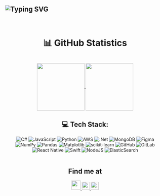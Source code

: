 
## ![Typing SVG](https://readme-typing-svg.herokuapp.com/?color=FFFFFFFF&size=25&center=true&vCenter=true&width=1000&lines=👋+Hello+guys!;I'm+Gustavo!;I'm+gratuating+in+Information+Systems+at+Cin+UFPE!;Be+Welcome!+:%29)


<div align="center">
  <div style="display: inline_block"><br></div>
  <h1 align="center"> 📊 GitHub Statistics </h1>
  <div style="display: inline_block"><br></div>
  <a href="https://github.com/gustavo-ghcs/">
  <img height=150 align="center" src="https://github-readme-stats.vercel.app/api?username=gustavo-ghcs&langs_count=16&theme=dracula" />
</a>
<a href="https://github.com/gustavo-ghcs/">
  <img height=150 align="center" src="https://github-readme-stats.vercel.app/api/top-langs?username=gustavo-ghcs&layout=compact&langs_count=16&theme=dracula" />
</a>
</div>

<div align="center">
  <h2>💻 Tech Stack:</h2>
  <img src="https://img.shields.io/badge/c%23-%23239120.svg?style=for-the-badge&logo=csharp&logoColor=white" alt="C#">
  <img src="https://img.shields.io/badge/javascript-%23323330.svg?style=for-the-badge&logo=javascript&logoColor=%23F7DF1E" alt="JavaScript">
  <img src="https://img.shields.io/badge/python-3670A0?style=for-the-badge&logo=python&logoColor=ffdd54" alt="Python">
  <img src="https://img.shields.io/badge/AWS-%23FF9900.svg?style=for-the-badge&logo=amazon-aws&logoColor=white" alt="AWS">
  <img src="https://img.shields.io/badge/.NET-5C2D91?style=for-the-badge&logo=.net&logoColor=white" alt=".Net">
  <img src="https://img.shields.io/badge/MongoDB-%234ea94b.svg?style=for-the-badge&logo=mongodb&logoColor=white" alt="MongoDB">
  <img src="https://img.shields.io/badge/figma-%23F24E1E.svg?style=for-the-badge&logo=figma&logoColor=white" alt="Figma">
  <img src="https://img.shields.io/badge/numpy-%23013243.svg?style=for-the-badge&logo=numpy&logoColor=white" alt="NumPy">
  <img src="https://img.shields.io/badge/pandas-%23150458.svg?style=for-the-badge&logo=pandas&logoColor=white" alt="Pandas">
  <img src="https://img.shields.io/badge/Matplotlib-%23ffffff.svg?style=for-the-badge&logo=Matplotlib&logoColor=black" alt="Matplotlib">
  <img src="https://img.shields.io/badge/scikit--learn-%23F7931E.svg?style=for-the-badge&logo=scikit-learn&logoColor=white" alt="scikit-learn">
  <img src="https://img.shields.io/badge/github-%23121011.svg?style=for-the-badge&logo=github&logoColor=white" alt="GitHub">
  <img src="https://img.shields.io/badge/gitlab-%23181717.svg?style=for-the-badge&logo=gitlab&logoColor=white" alt="GitLab">
  <img src="https://img.shields.io/badge/react_native-%2320232a.svg?style=for-the-badge&logo=react&logoColor=%2361DAFB" alt="React Native">
  <img src="https://img.shields.io/badge/swift-F54A2A?style=for-the-badge&logo=swift&logoColor=white" alt="Swift">
  <img src="https://img.shields.io/badge/node.js-6DA55F?style=for-the-badge&logo=node.js&logoColor=white" alt="NodeJS">
  <img src="https://img.shields.io/badge/-ElasticSearch-005571?style=for-the-badge&logo=elasticsearch" alt="ElasticSearch">
</div>



<div align="center">
  <div style="display: inline_block"><br></div>
  <h2 align="center"> Find me at </h2>
  <a href="mailto: ghv.guga@gmail.com" target="_blank">
    <img width="29" src="https://github.com/LuigiGf/LuigiGf/blob/main/gmail.svg">
  </a>
  <a href="https://instagram.com/ghvguga" target="_blank">
    <img width="25" src="https://github.com/LuigiGf/LuigiGf/blob/main/instagram.png">
  </a>
  <a href="http://linkedin.com/in/gustavo-de-hollanda/" target="_blank">
    <img width="25" src="https://github.com/LuigiGf/LuigiGf/blob/main/linkedin.svg">
  </a>
</div>
